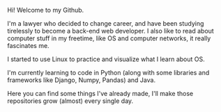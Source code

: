 Hi! Welcome to my Github.

I'm a lawyer who decided to change career, and have been studying tirelessly to become a back-end web developer. I also like to read about computer stuff in my freetime, like OS and computer networks, it really fascinates me.

I started to use Linux to practice and visualize what I learn about OS.

I'm currently learning to code in Python (along with some libraries and frameworks like Django, Numpy, Pandas) and Java.

Here you can find some things I've already made, I'll make those repositories grow (almost) every single day.
